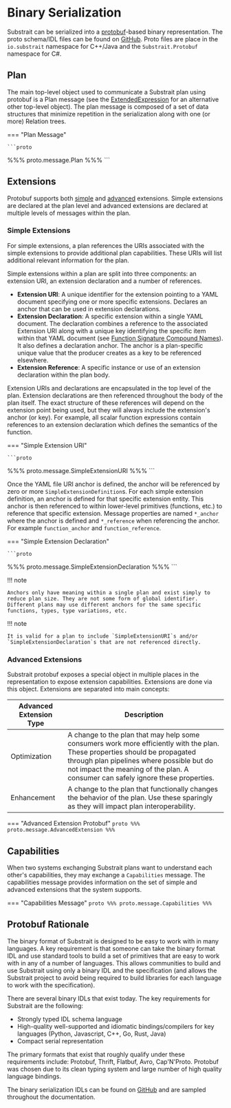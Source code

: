 # Binary Serialization

Substrait can be serialized into a [protobuf](https://developers.google.com/protocol-buffers)-based binary representation. The proto schema/IDL files can be found on [GitHub](https://github.com/substrait-io/substrait/tree/main/proto/substrait). Proto files are place in the `io.substrait` namespace for C++/Java and the `Substrait.Protobuf` namespace for C#.


## Plan

The main top-level object used to communicate a Substrait plan using protobuf is a Plan message (see the [ExtendedExpression](../expressions/extended_expression.md) for an alternative other top-level object). The plan message is composed of a set of data structures that minimize repetition in the serialization along with one (or more) Relation trees.

=== "Plan Message"

    ```proto
%%% proto.message.Plan %%%
    ```

## Extensions
Protobuf supports both [simple](../extensions/index.md#simple-extensions) and [advanced](../extensions/index.md#advanced-extensions) extensions. Simple extensions are declared at the plan level and advanced extensions are declared at multiple levels of messages within the plan.

### Simple Extensions

For simple extensions, a plan references the URIs associated with the simple extensions to provide additional plan capabilities. These URIs will list additional relevant information for the plan. 

Simple extensions within a plan are split into three components: an extension URI, an extension declaration and a number of references.

* **Extension URI**: A unique identifier for the extension pointing to a YAML document specifying one or more specific extensions. Declares an anchor that can be used in extension declarations.  
* **Extension Declaration**: A specific extension within a single YAML document. The declaration combines a reference to the associated Extension URI along with a unique key identifying the specific item within that YAML document (see [Function Signature Compound Names](../extensions/index.md#function-signature-compound-names)). It also defines a declaration anchor. The anchor is a plan-specific unique value that the producer creates as a key to be referenced elsewhere.
* **Extension Reference**: A specific instance or use of an extension declaration within the plan body.

Extension URIs and declarations are encapsulated in the top level of the plan. Extension declarations are then referenced throughout the body of the plan itself. The exact structure of these references will depend on the extension point being used, but they will always include the extension's anchor (or key). For example, all scalar function expressions contain references to an extension declaration which defines the semantics of the function.

=== "Simple Extension URI"

    ```proto
%%% proto.message.SimpleExtensionURI %%%
    ```

Once the YAML file URI anchor is defined, the anchor will be referenced by zero or more `SimpleExtensionDefinition`s. For each simple extension definition, an anchor is defined for that specific extension entity. This anchor is then referenced to within lower-level primitives (functions, etc.) to reference that specific extension. Message properties are named `*_anchor` where the anchor is defined and `*_reference` when referencing the anchor. For example `function_anchor` and `function_reference`.

=== "Simple Extension Declaration"

    ```proto
%%% proto.message.SimpleExtensionDeclaration %%%
    ```

!!! note

    Anchors only have meaning within a single plan and exist simply to reduce plan size. They are not some form of global identifier. Different plans may use different anchors for the same specific functions, types, type variations, etc.

!!! note

    It is valid for a plan to include `SimpleExtensionURI`s and/or `SimpleExtensionDeclaration`s that are not referenced directly.



### Advanced Extensions

Substrait protobuf exposes a special object in multiple places in the representation to expose extension capabilities. Extensions are done via this object. Extensions are separated into main concepts: 

| Advanced Extension Type | Description                                                  |
| ----------------------- | ------------------------------------------------------------ |
| Optimization            | A change to the plan that may help some consumers work more efficiently with the plan. These properties should be propagated through plan pipelines where possible but do not impact the meaning of the plan. A consumer can safely ignore these properties. |
| Enhancement             | A change to the plan that functionally changes the behavior of the plan. Use these sparingly as they will impact plan interoperability. |

=== "Advanced Extension Protobuf"
    ```proto
%%% proto.message.AdvancedExtension %%%
    ```

## Capabilities

When two systems exchanging Substrait plans want to understand each other's capabilities, they may exchange a `Capabilities` message. The capabilities message provides information on the set of simple and advanced extensions that the system supports.

=== "Capabilities Message"
    ```proto
%%% proto.message.Capabilities %%%
    ```

## Protobuf Rationale

The binary format of Substrait is designed to be easy to work with in many languages. A key requirement is that someone can take the binary format IDL and use standard tools to build a set of primitives that are easy to work with in any of a number of languages. This allows communities to build and use Substrait using only a binary IDL and the specification (and allows the Substrait project to avoid being required to build libraries for each language to work with the specification).

There are several binary IDLs that exist today. The key requirements for Substrait are the following:

* Strongly typed IDL schema language
* High-quality well-supported and idiomatic bindings/compilers for key languages (Python, Javascript, C++, Go, Rust, Java)
* Compact serial representation

The primary formats that exist that roughly qualify under these requirements include: Protobuf, Thrift, Flatbuf, Avro, Cap'N'Proto. Protobuf was chosen due to its clean typing system and large number of high quality language bindings. 

The binary serialization IDLs can be found on [GitHub](https://github.com/substrait-io/substrait/tree/main/proto/substrait) and are sampled throughout the documentation.





